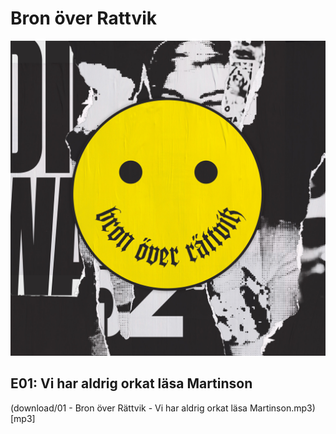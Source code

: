# Bron över Rattvik
<img src="images/folder_q80.jpg" />

## E01: Vi har aldrig orkat läsa Martinson
(download/01 - Bron över Rättvik - Vi har aldrig orkat läsa Martinson.mp3)[mp3]
